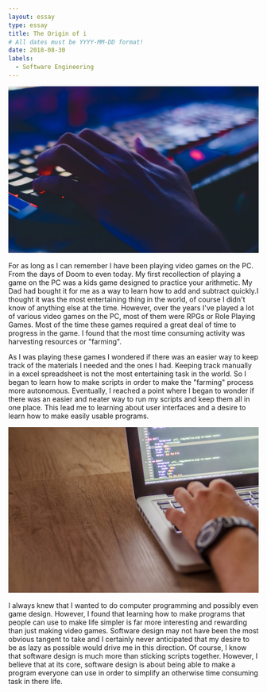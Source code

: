 ```yaml
---
layout: essay
type: essay
title: The Origin of i
# All dates must be YYYY-MM-DD format!
date: 2018-08-30
labels:
  - Software Engineering
---
```


<img class="ui tiny left circular floated image" src="https://github.com/nicolas-lum/nicolas-lum.github.io/blob/master/images/typing.jpeg?raw=true">

For as long as I can remember I have been playing video games on the PC. From the days of Doom to even today. My first recollection of playing a game on the PC was a kids game designed to practice your arithmetic. My Dad had bought it for me as a way to learn how to add and subtract quickly.I thought it was the most entertaining thing in the world, of course I didn't know of anything else at the time. However, over the years I've played a lot of various video games on the PC, most of them were RPGs or Role Playing Games. Most of the time these games required a great deal of time to progress in the game. I found that the most time consuming activity was harvesting resources or "farming". 

As I was playing these games I wondered if there was an easier way to keep track of the materials I needed and the ones I had. Keeping track manually in a excel spreadsheet is not the most entertaining task in the world. So I began to learn how to make scripts in order to make the "farming" process more autonomous. Eventually, I reached a point where I began to wonder if there was an easier and neater way to run my scripts and keep them all in one place. This lead me to learning about user interfaces and a desire to learn how to make easily usable programs.


<img class="ui tiny left circular floated image" src="https://github.com/nicolas-lum/nicolas-lum.github.io/blob/master/images/design.jpeg?raw=true">

I always knew that I wanted to do computer programming and possibly even game design. However, I found that learning how to make programs that people can use to make life simpler is far more interesting and rewarding than just making video games. Software design may not have been the most obvious tangent to take and I certainly never anticipated that my desire to be as lazy as possible would drive me in this direction. Of course, I know that software design is much more than sticking scripts together. However, I believe that at its core, software design is about being able to make a program everyone can use in order to simplify an otherwise time consuming task in there life.


